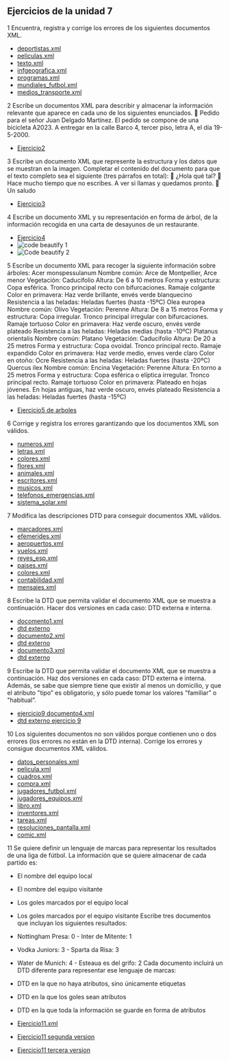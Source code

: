 ## Ejercicios de la unidad 7

1 Encuentra, registra y corrige los errores de los siguientes documentos XML.

- [deportistas.xml](deportistas.xml)
- [peliculas.xml](peliculas.xml)
- [texto.xml](texto.xml)
- [infgeografica.xml](infgeografica.xml)
- [programas.xml](programas.xml)
- [mundiales_futbol.xml](mundiales_futbol.xml)
- [medios_transporte.xml](medios_transporte.xml)

2 Escribe un documentos XML para describir y almacenar la información relevante que aparece en cada uno de los siguientes enunciados.
 Pedido para el señor Juan Delgado Martínez. El pedido se compone de una bicicleta A2023. A entregar en la calle Barco 4, tercer piso, letra A, el día 19-5-2000.
- [Ejercicio2](ejercicio2Pedido.xml)

3 Escribe un documento XML que represente la estructura y los datos que se muestran en la imagen.
Completar el contenido del documento para que el texto completo sea el siguiente (tres párrafos en total):
 ¿Hola qué tal?
 Hace mucho tiempo que no escribes. A ver si llamas y quedamos pronto.
 Un saludo
- [Ejercicio3](ejercicio3Mensaje.xml)

4 Escribe un documento XML y su representación en forma de árbol, de la 
información recogida en una carta de desayunos de un restaurante.
- [Ejercicio4](ejercicio4Restaurante.xml)
- ![code beautify 1](codebeautify1.png)
- ![Code beautify 2](codebeautify2.png)
  
5 Escribe un documento XML para recoger la siguiente información sobre árboles: 
    Acer monspessulanum 
    Nombre común: Arce de Montpellier, Arce menor
    Vegetación: Caducifolio
    Altura: De 6 a 10 metros
    Forma y estructura: Copa esférica. Tronco principal recto con bifurcaciones. Ramaje colgante
    Color en primavera: Haz verde brillante, envés verde blanquecino
    Resistencia a las heladas: Heladas fuertes (hasta -15ºC)
    Olea europea 
    Nombre común: Olivo
    Vegetación: Perenne
    Altura: De 8 a 15 metros
    Forma y estructura: Copa irregular. Tronco principal irregular con bifurcaciones.
    Ramaje tortuoso 
    Color en primavera: Haz verde oscuro, envés verde plateado
    Resistencia a las heladas: Heladas medias (hasta -10ºC)
    Platanus orientalis 
    Nombre común: Platano
    Vegetación: Caducifolio
    Altura: De 20 a 25 metros
    Forma y estructura: Copa ovoidal. Tronco principal recto. Ramaje expandido
    Color en primavera: Haz verde medio, enves verde claro
    Color en otoño: Ocre
    Resistencia a las heladas: Heladas fuertes (hasta -20ºC)
    Quercus ilex 
    Nombre común: Encina
    Vegetación: Perenne
    Altura: En torno a 25 metros
    Forma y estructura: Copa esférica o elíptica irregular. Tronco principal recto. Ramaje tortuoso
    Color en primavera: Plateado en hojas jóvenes. En hojas antiguas, haz verde oscuro, envés plateado
    Resistencia a las heladas: Heladas fuertes (hasta -15ºC) 
- [Ejercicio5 de arboles](ejercicico5Arboles.xml)

6 Corrige y registra los errores garantizando que los documentos XML son válidos.

- [numeros.xml](numeros.xml)
- [letras.xml](letras.xml)
- [colores.xml](colores.xml)
- [flores.xml](flores.xml)
- [animales.xml](animales.xml)
- [escritores.xml](escritores.xml)
- [musicos.xml](musicos.xml)
- [telefonos_emergencias.xml](telefonos_emergencias.xml)
- [sistema_solar.xml](sistema_solar.xml)

7 Modifica las descripciones DTD para conseguir documentos XML válidos.
- [marcadores.xml](marcadores.xml)
- [efemerides.xml](efemerides.xml)
- [aeropuertos.xml](aeropuertos.xml)
- [vuelos.xml](vuelos.xml)
- [reyes_esp.xml](reyes_esp.xml)
- [paises.xml](paises.xml)
- [colores.xml](colores2.xml)
- [contabilidad.xml](contabilidad.xml)
- [mensajes.xml](mensajes.xml)
  
8 Escribe la DTD que permita validar el documento XML que se muestra a continuación. Hacer dos versiones en cada caso: DTD externa e interna.
- [docomento1.xml](documento1.xml)
- [dtd externo](nota.dtd)
- [documento2.xml](documento2.xml)
- [dtd externo](documento2.dtd)
- [documento3.xml](documento3.xml)
- [dtd externo](lista_personas.dtd)

9 Escribe la DTD que permita validar el documento XML que se muestra a 
continuación. Haz dos versiones en cada caso: DTD externa e interna. Además, se sabe que siempre tiene que existir al menos un domicilio, y que el atributo "tipo” es obligatorio, y sólo puede tomar los valores "familiar” o "habitual”.
- [ejercicio9 documento4.xml](documento4.xml)
- [dtd externo ejercicio 9](matricula.dtd)
  
10 Los siguientes documentos no son válidos porque contienen uno o dos errores (los errores no están en la DTD interna). Corrige los errores y consigue documentos XML válidos.
- [datos_personales.xml](datos_personales.xml)
- [pelicula.xml](pelicula.xml)
- [cuadros.xml](cuadros.xml)
- [compra.xml](compra.xml)
- [jugadores_futbol.xml](jugadores_futbol.xml)
- [jugadores_equipos.xml](jugadores_equipos.xml)
- [libro.xml](libro.xml)
- [inventores.xml](inventores.xml)
- [tareas.xml](tareas.xml)
- [resoluciones_pantalla.xml](resoluciones_pantalla.xml)
- [comic.xml](comic.xml)

11 Se quiere definir un lenguaje de marcas para representar los resultados de una liga de fútbol. La información que se quiere almacenar de cada partido es:
- El nombre del equipo local
- El nombre del equipo visitante
- Los goles marcados por el equipo local
- Los goles marcados por el equipo visitante
Escribe tres documentos que incluyan los siguientes resultados:
- Nottingham Presa: 0 - Inter de Mitente: 1
- Vodka Juniors: 3 - Sparta da Risa: 3
- Water de Munich: 4 - Esteaua es del grifo: 2
Cada documento incluirá un DTD diferente para representar ese lenguaje de 
marcas:
- DTD en la que no haya atributos, sino únicamente etiquetas
- DTD en la que los goles sean atributos
- DTD en la que toda la información se guarde en forma de atributos

- [Ejercicio11.xml](ejercicio11.xml)
- [Ejercicio11 segunda version](ejercicio11-2.xml)
- [Ejercicio11 tercera version](ejercicio11-3.xml)